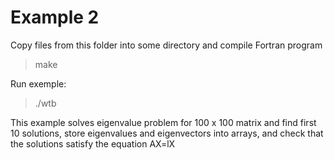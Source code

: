 # Example 2

Copy files from this folder into some directory and compile Fortran program

> make

Run exemple:

> ./wtb


This example solves eigenvalue problem for 100 x 100 matrix and find first 10 solutions, store eigenvalues and eigenvectors into arrays, and check that the solutions satisfy the equation AX=lX
